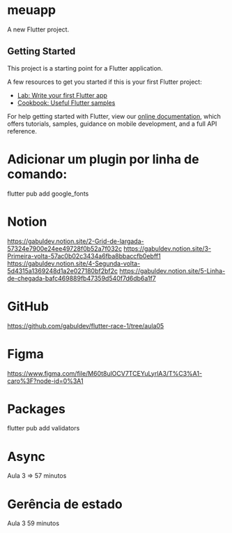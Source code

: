 # meuapp

A new Flutter project.

## Getting Started

This project is a starting point for a Flutter application.

A few resources to get you started if this is your first Flutter project:

- [Lab: Write your first Flutter app](https://flutter.dev/docs/get-started/codelab)
- [Cookbook: Useful Flutter samples](https://flutter.dev/docs/cookbook)

For help getting started with Flutter, view our
[online documentation](https://flutter.dev/docs), which offers tutorials,
samples, guidance on mobile development, and a full API reference.

# Adicionar um plugin por linha de comando:
flutter pub add google_fonts



# Notion
https://gabuldev.notion.site/2-Grid-de-largada-57324e7900e24ee49728f0b52a7f032c
https://gabuldev.notion.site/3-Primeira-volta-57ac0b02c3434a6fba8bbaccfb0ebff1
https://gabuldev.notion.site/4-Segunda-volta-5d4315a1369248d1a2e027180bf2bf2c
https://gabuldev.notion.site/5-Linha-de-chegada-bafc469889fb47359d540f7d6db6a1f7

# GitHub
https://github.com/gabuldev/flutter-race-1/tree/aula05

# Figma
https://www.figma.com/file/M60t8ulOCV7TCEYuLyrlA3/T%C3%A1-caro%3F?node-id=0%3A1

# Packages
flutter pub add validators

# Async
Aula 3 => 57 minutos

# Gerência de estado
Aula 3 59 minutos